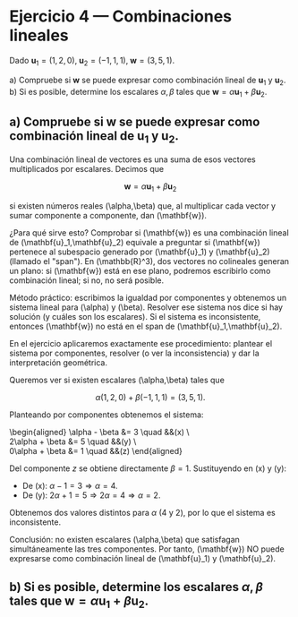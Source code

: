# Ejercicio 4 — Combinaciones lineales

Dado $\mathbf{u}_1=(1,2,0),\;\mathbf{u}_2=(-1,1,1),\;\mathbf{w}=(3,5,1).$

a) Compruebe si $\mathbf{w}$ se puede expresar como combinación lineal de $\mathbf{u}_1$ y $\mathbf{u}_2$.  
b) Si es posible, determine los escalares $\alpha,\beta$ tales que $\mathbf{w}=\alpha\mathbf{u}_1+\beta\mathbf{u}_2$.

## a) Compruebe si $\mathbf{w}$ se puede expresar como combinación lineal de $\mathbf{u}_1$ y $\mathbf{u}_2$. 

Una combinación lineal de vectores es una suma de esos vectores multiplicados por escalares. Decimos que

$$
\mathbf{w}=\alpha\mathbf{u}_1+\beta\mathbf{u}_2
$$

si existen números reales \(\alpha,\beta\) que, al multiplicar cada vector y sumar componente a componente, dan \(\mathbf{w}\).

¿Para qué sirve esto? Comprobar si \(\mathbf{w}\) es una combinación lineal de \(\mathbf{u}\_1,\mathbf{u}\_2\) equivale a preguntar si \(\mathbf{w}\) pertenece al subespacio generado por \(\mathbf{u}\_1\) y \(\mathbf{u}\_2\) (llamado el "span"). En \(\mathbb{R}^3\), dos vectores no colineales generan un plano: si \(\mathbf{w}\) está en ese plano, podremos escribirlo como combinación lineal; si no, no será posible.

Método práctico: escribimos la igualdad por componentes y obtenemos un sistema lineal para \(\alpha\) y \(\beta\). Resolver ese sistema nos dice si hay solución (y cuáles son los escalares). Si el sistema es inconsistente, entonces \(\mathbf{w}\) no está en el span de \(\mathbf{u}\_1,\mathbf{u}\_2\).

En el ejercicio aplicaremos exactamente ese procedimiento: plantear el sistema por componentes, resolver (o ver la inconsistencia) y dar la interpretación geométrica.

Queremos ver si existen escalares \(\alpha,\beta\) tales que

$$
\alpha(1,2,0)+\beta(-1,1,1) = (3,5,1).
$$

Planteando por componentes obtenemos el sistema:

\\begin{aligned}
\\alpha - \\beta &= 3 \\quad &&(x) \\\
2\\alpha + \\beta &= 5 \\quad &&(y) \\\
0\\alpha + \\beta &= 1 \\quad &&(z)
\\end{aligned}

Del componente $z$ se obtiene directamente $\beta=1$.
Sustituyendo en (x) y (y):

- De (x): $\alpha - 1 = 3 \Rightarrow \alpha = 4$.
- De (y): $2\alpha + 1 = 5 \Rightarrow 2\alpha = 4 \Rightarrow \alpha = 2$.

Obtenemos dos valores distintos para $\alpha$ (4 y 2), por lo que el sistema es inconsistente.

Conclusión: no existen escalares \(\alpha,\beta\) que satisfagan simultáneamente las tres componentes. Por tanto, \(\mathbf{w}\) NO puede expresarse como combinación lineal de \(\mathbf{u}\_1\) y \(\mathbf{u}\_2\).

## b) Si es posible, determine los escalares $\alpha,\beta$ tales que $\mathbf{w}=\alpha\mathbf{u}_1+\beta\mathbf{u}_2$.


